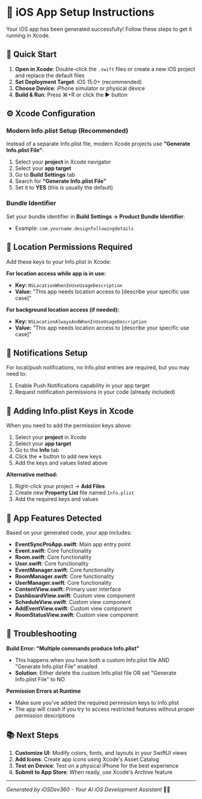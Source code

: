 # 🚀 iOS App Setup Instructions

Your iOS app has been generated successfully! Follow these steps to get it running in Xcode.

## 📱 Quick Start

1. **Open in Xcode**: Double-click the `.swift` files or create a new iOS project and replace the default files
2. **Set Deployment Target**: iOS 15.0+ (recommended)
3. **Choose Device**: iPhone simulator or physical device
4. **Build & Run**: Press ⌘+R or click the ▶️ button

## ⚙️ Xcode Configuration

### Modern Info.plist Setup (Recommended)
Instead of a separate Info.plist file, modern Xcode projects use **"Generate Info.plist File"**:

1. Select your **project** in Xcode navigator
2. Select your **app target**
3. Go to **Build Settings** tab
4. Search for **"Generate Info.plist File"**
5. Set it to **YES** (this is usually the default)

### Bundle Identifier
Set your bundle identifier in **Build Settings → Product Bundle Identifier**:
- Example: `com.yourname.designfollowingdetails`


## 📍 Location Permissions Required

Add these keys to your Info.plist in Xcode:

**For location access while app is in use:**
- **Key:** `NSLocationWhenInUseUsageDescription`
- **Value:** "This app needs location access to [describe your specific use case]"

**For background location access (if needed):**
- **Key:** `NSLocationAlwaysAndWhenInUseUsageDescription`
- **Value:** "This app needs location access to [describe your specific use case]"


## 🔔 Notifications Setup

For local/push notifications, no Info.plist entries are required, but you may need to:

1. Enable Push Notifications capability in your app target
2. Request notification permissions in your code (already included)



## 🔧 Adding Info.plist Keys in Xcode

When you need to add the permission keys above:

1. Select your **project** in Xcode
2. Select your **app target** 
3. Go to the **Info** tab
4. Click the **+** button to add new keys
5. Add the keys and values listed above

**Alternative method:**
1. Right-click your project → **Add Files**
2. Create new **Property List** file named `Info.plist`
3. Add the required keys and values

## 🎯 App Features Detected

Based on your generated code, your app includes:
- **EventSyncProApp.swift**: Main app entry point
- **Event.swift**: Core functionality
- **Room.swift**: Core functionality
- **User.swift**: Core functionality
- **EventManager.swift**: Core functionality
- **RoomManager.swift**: Core functionality
- **UserManager.swift**: Core functionality
- **ContentView.swift**: Primary user interface
- **DashboardView.swift**: Custom view component
- **ScheduleView.swift**: Custom view component
- **AddEventView.swift**: Custom view component
- **RoomStatusView.swift**: Custom view component

## 🚨 Troubleshooting

**Build Error: "Multiple commands produce Info.plist"**
- This happens when you have both a custom Info.plist file AND "Generate Info.plist File" enabled
- **Solution**: Either delete the custom Info.plist file OR set "Generate Info.plist File" to NO

**Permission Errors at Runtime**
- Make sure you've added the required permission keys to Info.plist
- The app will crash if you try to access restricted features without proper permission descriptions

## 📚 Next Steps

1. **Customize UI**: Modify colors, fonts, and layouts in your SwiftUI views
2. **Add Icons**: Create app icons using Xcode's Asset Catalog
3. **Test on Device**: Test on a physical iPhone for the best experience
4. **Submit to App Store**: When ready, use Xcode's Archive feature

---
*Generated by iOSDev360 - Your AI iOS Development Assistant* 🤖✨